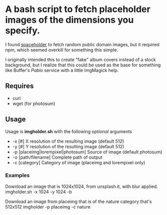 # A bash script to fetch placeholder images of the dimensions you specify.

I found [spaceholder](https://github.com/ecrmnn/spaceholder) to fetch
random public domain images, but it required npm, which seemed overkill
for something this simple.

I originally intended this to create "fake" album covers instead of a stock
background, but I realize that this could be used as the base for
something like Buffer's *Pablo* service with a little ImgMagick help.

## Requires

* curl
* wget (for photosum)

## Usage
Usage is **imgholder.sh** with the following *optional* arguments
* -x [#]  X resolution of the resulting image (default 512)
* -y [#]  Y resolution of the resulting image (default 512)
* -p [placeimg|lorempixel|photosum] Source of image (default photosum)
* -o [path/filename] Complete path of output
* -c [category] Category of image (placeimg and lorempixel only)

### Examples

Download an image that is 1024x1024, from unsplash.it, with blur applied.
  imgholder.sh -x 1024 -y 1024 -b

Download an image from placeimg that is of the nature category that's 512x512
  imgholder -p placeimg -c nature
